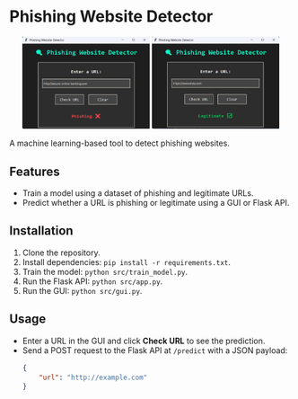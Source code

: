 # Phishing Website Detector

<p align="center">
  <img src="images/phishing.png" width="45%" />
  <img src="images/legitimate.png" width="45%" />
</p>
A machine learning-based tool to detect phishing websites.

## Features
- Train a model using a dataset of phishing and legitimate URLs.
- Predict whether a URL is phishing or legitimate using a GUI or Flask API.

## Installation
1. Clone the repository.
2. Install dependencies: `pip install -r requirements.txt`.
3. Train the model: `python src/train_model.py`.
4. Run the Flask API: `python src/app.py`.
5. Run the GUI: `python src/gui.py`.

## Usage
- Enter a URL in the GUI and click **Check URL** to see the prediction.
- Send a POST request to the Flask API at `/predict` with a JSON payload:
  ```json
  {
      "url": "http://example.com"
  }